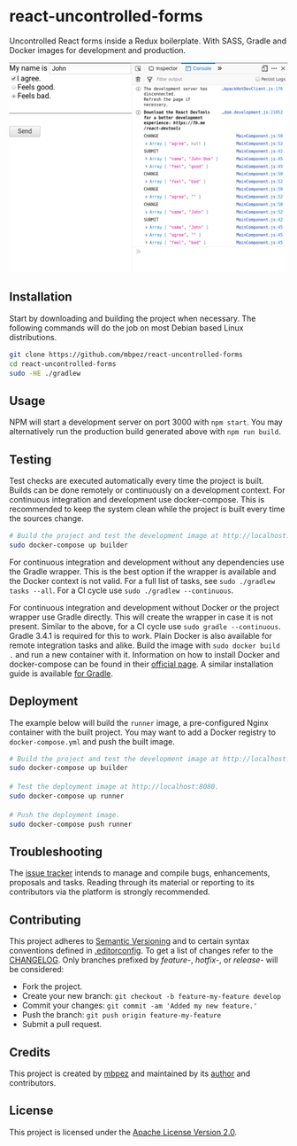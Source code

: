 # react-uncontrolled-forms

Uncontrolled React forms inside a Redux boilerplate. With SASS, Gradle and
Docker images for development and production.

![screenshot](screenshot.png)

## Installation

Start by downloading and building the project when necessary. The following
commands will do the job on most Debian based Linux distributions.

```bash
git clone https://github.com/mbpez/react-uncontrolled-forms
cd react-uncontrolled-forms
sudo -HE ./gradlew
```

## Usage

NPM will start a development server on port 3000 with `npm start`. You may
alternatively run the production build generated above with `npm run build`.

## Testing

Test checks are executed automatically every time the project is built. Builds
can be done remotely or continuously on a development context. For continuous
integration and development use docker-compose. This is recommended to keep the
system clean while the project is built every time the sources change.

```bash
# Build the project and test the development image at http://localhost:3000.
sudo docker-compose up builder
```

For continuous integration and development without any dependencies use the
Gradle wrapper. This is the best option if the wrapper is available and the
Docker context is not valid. For a full list of tasks, see
`sudo ./gradlew tasks --all`. For a CI cycle use `sudo ./gradlew --continuous`.

For continuous integration and development without Docker or the project wrapper
use Gradle directly. This will create the wrapper in case it is not present.
Similar to the above, for a CI cycle use `sudo gradle --continuous`. Gradle
3.4.1 is required for this to work. Plain Docker is also available for remote
integration tasks and alike. Build the image with `sudo docker build .` and run
a new container with it. Information on how to install Docker and docker-compose
can be found in their [official page][install-docker-compose]. A similar
installation guide is available [for Gradle][install-gradle].

## Deployment

The example below will build the `runner` image, a pre-configured Nginx
container with the built project. You may want to add a Docker registry to
`docker-compose.yml` and push the built image.

```bash
# Build the project and test the development image at http://localhost:3000.
sudo docker-compose up builder

# Test the deployment image at http://localhost:8080.
sudo docker-compose up runner

# Push the deployment image.
sudo docker-compose push runner
```

## Troubleshooting

The [issue tracker][issue-tracker] intends to manage and compile bugs,
enhancements, proposals and tasks. Reading through its material or reporting to
its contributors via the platform is strongly recommended.

## Contributing

This project adheres to [Semantic Versioning][semver] and to certain syntax
conventions defined in [.editorconfig][editorconfig]. To get a list of changes
refer to the [CHANGELOG][changelog]. Only branches prefixed by *feature-*,
*hotfix-*, or *release-* will be considered:

  - Fork the project.
  - Create your new branch: `git checkout -b feature-my-feature develop`
  - Commit your changes: `git commit -am 'Added my new feature.'`
  - Push the branch: `git push origin feature-my-feature`
  - Submit a pull request.

## Credits

This project is created by [mbpez][author] and maintained by its
[author][author] and contributors.

## License

This project is licensed under the [Apache License Version 2.0][license].

[author]: https://mbpez.github.io
[issue-tracker]: https://github.com/mbpez/react-uncontrolled-forms/issues
[editorconfig]: .editorconfig
[changelog]: CHANGELOG.md
[license]: LICENSE
[semver]: http://semver.org
[install-docker-compose]: https://docs.docker.com/compose/install/
[install-gradle]: https://gradle.org/install
